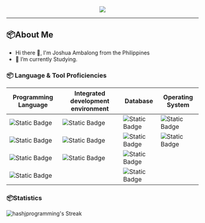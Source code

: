 <div align="center">
<img src="https://user-images.githubusercontent.com/74038190/225813708-98b745f2-7d22-48cf-9150-083f1b00d6c9.gif" width="%100">
</div>

---

## 📦About Me
- Hi there 👋, I'm Joshua Ambalong from the Philippines
- 🌱 I’m currently Studying.

  
### 📦 Language & Tool Proficiencies
| Programming Language                     | Integrated development environment       | Database                                 | Operating System
| ---------------------------------------- | ---------------------------------------- | ---------------------------------------- | ----------------------------------------
| ![Static Badge](https://img.shields.io/badge/Python-white?style=for-the-badge&logo=python) | ![Static Badge](https://img.shields.io/badge/Bootstrap_Studio-Programming?style=for-the-badge&logo=bootstrap&logoColor=%237952B3&color=snow) | ![Static Badge](https://img.shields.io/badge/Google_Firebase-Programming?style=for-the-badge&logo=firebase&color=white)|![Static Badge](https://img.shields.io/badge/Windows-Programming?style=for-the-badge&logo=windows11&logoColor=%230078D4&color=snow) | 
| ![Static Badge](https://img.shields.io/badge/Javascript-white?style=for-the-badge&logo=javascript) | ![Static Badge](https://img.shields.io/badge/Visual_Studio_Code-Programming?style=for-the-badge&logo=visualstudiocode&logoColor=%23007ACC&color=snow) |![Static Badge](https://img.shields.io/badge/Mysql-Programming?style=for-the-badge&logo=mysql&color=white)| ![Static Badge](https://img.shields.io/badge/Linux-Programming?style=for-the-badge&logo=linux&logoColor=black&color=snow) |
| ![Static Badge](https://img.shields.io/badge/CSharp-white?style=for-the-badge&logo=csharp&logoColor=green) |![Static Badge](https://img.shields.io/badge/Visual_Studio_2020-Programming?style=for-the-badge&logo=visualstudio&logoColor=%235C2D91&color=snow) | ![Static Badge](https://img.shields.io/badge/MongoDB-Programming?style=for-the-badge&logo=mongodb&logoColor=green&color=snow) |
| ![Static Badge](https://img.shields.io/badge/PHP-white?style=for-the-badge&logo=PHP) | |![Static Badge](https://img.shields.io/badge/SQLite-Programming?style=for-the-badge&logo=sqlite&logoColor=yellow&color=snow)| |

### 📦Statistics 
![hashjprogramming's Streak](https://github-readme-streak-stats.herokuapp.com/?user=hashjprogramming&theme=tokyonight&hide_border=true)



  
